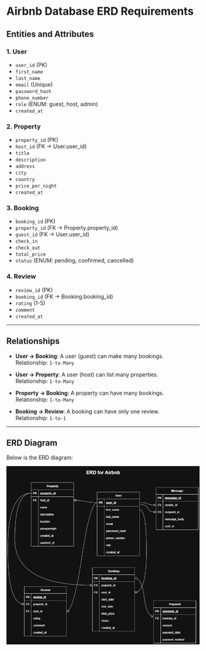 # Airbnb Database ERD Requirements

## Entities and Attributes

### 1. User
- `user_id` (PK)
- `first_name`
- `last_name`
- `email` (Unique)
- `password_hash`
- `phone_number`
- `role` (ENUM: guest, host, admin)
- `created_at`

### 2. Property
- `property_id` (PK)
- `host_id` (FK → User.user_id)
- `title`
- `description`
- `address`
- `city`
- `country`
- `price_per_night`
- `created_at`

### 3. Booking
- `booking_id` (PK)
- `property_id` (FK → Property.property_id)
- `guest_id` (FK → User.user_id)
- `check_in`
- `check_out`
- `total_price`
- `status` (ENUM: pending, confirmed, cancelled)

### 4. Review
- `review_id` (PK)
- `booking_id` (FK → Booking.booking_id)
- `rating` (1-5)
- `comment`
- `created_at`

---

## Relationships
- **User → Booking**: A user (guest) can make many bookings.  
  Relationship: `1-to-Many`

- **User → Property**: A user (host) can list many properties.  
  Relationship: `1-to-Many`

- **Property → Booking**: A property can have many bookings.  
  Relationship: `1-to-Many`

- **Booking → Review**: A booking can have only one review.  
  Relationship: `1-to-1`

---

## ERD Diagram
Below is the ERD diagram:

![ERD](ERD_Airbnb.png)
